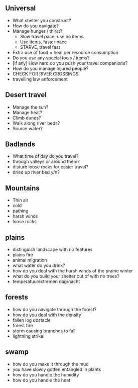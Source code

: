 ## Universal

- What shelter you construct?
- How do you navigate?
- Manage hunger / thirst?
	- Slow travel pace, use no items
	- Use items, faster pace
	- STARVE, travel fast
- Extra use of food = heal per resource consumption
- Do you use any special tools / items?
- [if any] How hard do you push your travel companions?
- How do you manage injured people?
- CHECK FOR RIVER CROSSINGS
- travelling law enforcement

## Desert travel
- Manage the sun?
- Manage heat?
- Climb dunes?
- Walk along river beds?
- Source water?
## Badlands
- What time of day do you travel?
- through valleys or around them?
- disturb loose rocks for easier travel?
- dried up river bed y/n?
## Mountains
- Thin air
- cold
- pathing
- harsh winds
- loose rocks
## plains
- distinguish landscape with no features
- plains fire
- animal migration
- what water do you drink?
- how do you deal with the harsh winds of the prairie winter
- what do you build your shelter out of with no trees?
- temperatuurextremen dag/nacht
## forests
- how do you navigate through the forest?
- how do you deal with the density
- fallen log obstacle
- forest fire
- storm causing branches to fall
- lightning strike
## swamp
- how do you make it through the mud
- you have slowly gotten entangled in plants
- how do you handle the humidity
- how do you handle the heat
